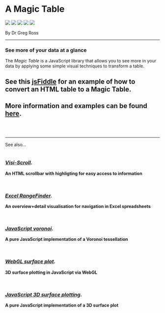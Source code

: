 # A Magic Table #

<a href="http://www.grvisualisation.50webs.com/gradientExample.html"><img src="images/gradients_thumb.png"></a>
<a href="http://www.grvisualisation.50webs.com/scatterplotExample.html"><img src="images/scatterplot_thumb.png"></a>
<a href="http://www.grvisualisation.50webs.com/barchartExample.html"><img src="images/barchart_thumb.png"></a>
<a href="http://www.grvisualisation.50webs.com/volsExample.html"><img src="images/volatilities_thumb.png"></a>
<a href="http://www.grvisualisation.50webs.com/volsExample.html"><img src="images/vols_bar_thumb.png"></a>

By Dr Greg Ross

---


### See more of your data at a glance ###
The _Magic Table_ is a JavaScript library that allows you to see more in your data by applying some simple visual techniques to transform a table.

## See this [jsFiddle](http://jsfiddle.net/vWug5/56/) for an example of how to convert an HTML table to a Magic Table. ##


## More information and examples can be found [here](http://www.grvisualisation.50webs.com/). ##

<br>
<br>
<hr />

See also...<br>
<br>
<h3><i><b><a href='http://www.grvisualisation.50webs.com/visi_scroll.html'>Visi-Scroll</a>.</b></i></h3>

<b>An HTML scrollbar with highligting for easy access to information</b>


<br>

<h3><i><b><a href='http://www.grvisualisation.50webs.com/excelrangefinder.html'>Excel RangeFinder</a>.</b></i></h3>

<b>An overview+detail visualisation for navigation in Excel spreadsheets</b>


<br>

<h3><i><b><a href='http://www.grvisualisation.50webs.com/javascript_voronoi.html'>JavaScript voronoi</a>.</b></i></h3>

<b>A pure JavaScript implementation of a Voronoi tessellation</b>


<br>


<h3><i><b><a href='https://github.com/gregross/webgl-surface-plot'>WebGL surface plot</a>.</b></i></h3>

<b>3D surface plotting in JavaScript via WebGL</b>


<br>

<h3><i><b><a href='https://github.com/gregross/javascript-surface-plot/'>JavaScript 3D surface plotting</a>.</b></i></h3>

<b>A pure JavaScript implementation of a 3D surface plot</b>


